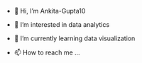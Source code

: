 - 👋 Hi, I’m Ankita-Gupta10
- 👀 I’m interested in data analytics
- 🌱 I’m currently learning data visualization

- 📫 How to reach me ...

<!---
Ankita-Gupta10/Ankita-Gupta10 is a ✨ special ✨ repository because its `README.md` (this file) appears on your GitHub profile.
You can click the Preview link to take a look at your changes.
--->
